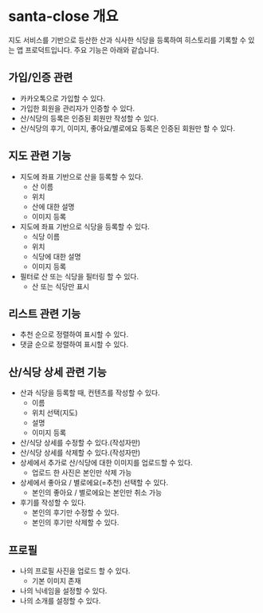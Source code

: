 # santa-close 개요
지도 서비스를 기반으로 등산한 산과 식사한 식당을 등록하여 히스토리를 기록할 수 있는 앱 프로덕트입니다.
주요 기능은 아래와 같습니다.

## 가입/인증 관련
* 카카오톡으로 가입할 수 있다.
* 가입한 회원을 관리자가 인증할 수 있다.
* 산/식당의 등록은 인증된 회원만 작성할 수 있다.
* 산/식당의 후기, 이미지, 좋아요/별로에요 등록은 인증된 회원만 할 수 있다.

## 지도 관련 기능
* 지도에 좌표 기반으로 산을 등록할 수 있다.
  * 산 이름
  * 위치
  * 산에 대한 설명
  * 이미지 등록
* 지도에 좌표 기반으로 식당을 등록할 수 있다.
  * 식당 이름
  * 위치
  * 식당에 대한 설명
  * 이미지 등록
* 필터로 산 또는 식당을 필터링 할 수 있다.
  * 산 또는 식당만 표시

## 리스트 관련 기능
* 추천 순으로 정렬하여 표시할 수 있다.
* 댓글 순으로 정렬하여 표시할 수 있다.

## 산/식당 상세 관련 기능
* 산과 식당을 등록할 때, 컨텐츠를 작성할 수 있다.
  * 이름
  * 위치 선택(지도)
  * 설명
  * 이미지 등록
* 산/식당 상세를 수정할 수 있다.(작성자만)
* 산/식당 상세를 삭제할 수 있다.(작성자만)
* 상세에서 추가로 산/식당에 대한 이미지를 업로드할 수 있다.
  * 업로드 한 사진은 본인만 삭제 가능
* 상세에서 좋아요 / 별로에요(=추천) 선택할 수 있다.
  * 본인의 좋아요 / 별로에요는 본인만 취소 가능
* 후기를 작성할 수 있다.
  * 본인의 후기만 수정할 수 있다.
  * 본인의 후기만 삭제할 수 있다.

## 프로필
* 나의 프로필 사진을 업로드 할 수 있다.
  * 기본 이미지 존재
* 나의 닉네임을 설정할 수 있다.
* 나의 소개를 설정할 수 있다.
